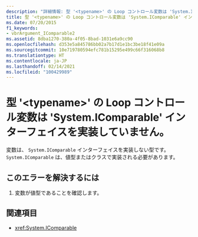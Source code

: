 ```yaml
---
description: "詳細情報: 型 '<typename>' の Loop コントロール変数は 'System.IComparable' インターフェイスを実装していません"
title: 型 '<typename>' の Loop コントロール変数は 'System.IComparable' インターフェイスを実装していません。
ms.date: 07/20/2015
f1_keywords:
- vbrArgument_IComparable2
ms.assetid: 8dba1270-380a-4f05-8bad-1031e6a9cc90
ms.openlocfilehash: d353e5a845786bb02a7b17d1e1bc3be18f41e09a
ms.sourcegitcommit: 10e719780594efc781b15295e499c66f316068b8
ms.translationtype: HT
ms.contentlocale: ja-JP
ms.lasthandoff: 02/14/2021
ms.locfileid: "100429989"
---
```

# <a name="loop-control-variable-of-type-typename-does-not-implement-the-systemicomparable-interface"></a>型 '\<typename>' の Loop コントロール変数は 'System.IComparable' インターフェイスを実装していません。

変数は、 `System.IComparable` インターフェイスを実装しない型です。 `System.IComparable` は、値型またはクラスで実装される必要があります。  
  
## <a name="to-correct-this-error"></a>このエラーを解決するには  
  
1. 変数が値型であることを確認します。  
  
## <a name="see-also"></a>関連項目

- <xref:System.IComparable>
